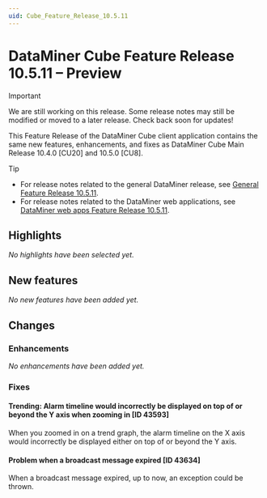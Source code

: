 ```yaml
---
uid: Cube_Feature_Release_10.5.11
---
```


# DataMiner Cube Feature Release 10.5.11 – Preview

> [!IMPORTANT]
> We are still working on this release. Some release notes may still be modified or moved to a later release. Check back soon for updates!

This Feature Release of the DataMiner Cube client application contains the same new features, enhancements, and fixes as DataMiner Cube Main Release 10.4.0 [CU20] and 10.5.0 [CU8].

> [!TIP]
>
> - For release notes related to the general DataMiner release, see [General Feature Release 10.5.11](xref:General_Feature_Release_10.5.11).
> - For release notes related to the DataMiner web applications, see [DataMiner web apps Feature Release 10.5.11](xref:Web_apps_Feature_Release_10.5.11).

## Highlights

*No highlights have been selected yet.*

## New features

*No new features have been added yet.*

## Changes

### Enhancements

*No enhancements have been added yet.*

### Fixes

#### Trending: Alarm timeline would incorrectly be displayed on top of or beyond the Y axis when zooming in [ID 43593]

<!-- MR 10.4.0 [CU20] / 10.5.0 [CU8] - FR 10.5.11 -->

When you zoomed in on a trend graph, the alarm timeline on the X axis would incorrectly be displayed either on top of or beyond the Y axis.

#### Problem when a broadcast message expired [ID 43634]

<!-- MR 10.4.0 [CU20] / 10.5.0 [CU8] - FR 10.5.11 -->

When a broadcast message expired, up to now, an exception could be thrown.
